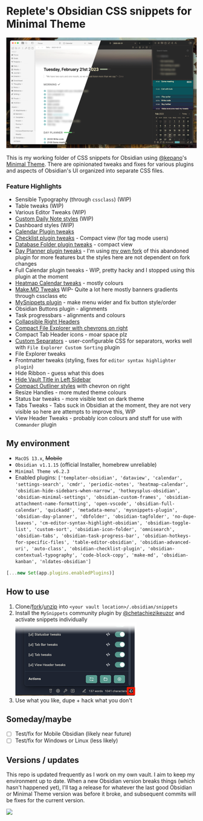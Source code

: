 # Replete's Obsidian CSS snippets for Minimal Theme

![Screenshot](_screenshot.png)

This is my working folder of CSS snippets for Obsidian using [@kepano](https://github.com/kepan)'s [Minimal Theme](https://github.com/kepano/obsidian-minimal). There are opinionated tweaks and fixes for various plugins and aspects of Obsidian's UI organized into separate CSS files.

### Feature Highlights

- Sensible Typography (through `cssclass`) (WIP)
- Table tweaks (WIP)
- Various Editor Tweaks (WIP)
- [Custom Daily Note styles](https://i.imgur.com/R28YXn9.png) (WIP)
- Dashboard styles (WIP)
- [Calendar Plugin tweaks](https://i.imgur.com/xFdbIwe.gif)
- [Checklist plugin tweaks](https://i.imgur.com/51Lvbbh.png) - Compact view (for tag mode users)
- [Database Folder plugin tweaks](https://i.imgur.com/G4TfL3w.png) - compact view
- [Day Planner plugin tweaks](https://i.imgur.com/xFdbIwe.gif) - I'm using [my own fork](https://github.com/replete/obsidian-day-planner) of this abandoned plugin for more features but the styles here are not dependent on fork changes
- Full Calendar plugin tweaks - WIP, pretty hacky and I stopped using this plugin at the moment
- [Heatmap Calendar tweaks](https://i.imgur.com/ndvRLIC.png) - mostly colours
- [Make.MD Tweaks](https://i.imgur.com/bn5bfMS.gif) WIP- Quite a lot here mostly banners gradients through cssclass etc
- [MySnippets plugin](https://i.imgur.com/5E0LyO0.png) - make menu wider and fix button style/order
- Obsidian Buttons plugin - alignments
- Task progressbars - alignments and colours
- [Collapsible Right Headers](https://i.imgur.com/xFdbIwe.gif)
- [Compact File Explorer with chevrons on right](https://i.imgur.com/9d4UTLb.png)
- Compact Tab Header icons - moar space plz
- [Custom Separators](https://i.imgur.com/9d4UTLb.png) - user-configurable CSS for separators, works well with `File Explorer Custom Sorting` plugin
- File Explorer tweaks
- Frontmatter tweaks (styling, fixes for `editor syntax highlighter plugin`)
- Hide Ribbon - guess what this does
- [Hide Vault Title in Left Sidebar](https://i.imgur.com/LU98mhD.png)
- [Compact Outliner styles](https://i.imgur.com/RgTxA7s.png) with chevron on right
- Resize Handles - more muted theme colours
- Status bar tweaks - more visible text on dark theme 
- Tabs Tweaks - Tabs suck in Obsidian at the moment, they are not very visible so here are attempts to improve this, WIP
- View Header Tweaks - probably icon colours and stuff for use with `Commander` plugin

## My environment


- `MacOS 13.x`, ~~Mobile~~ 
- `Obsidian v1.1.15` (official Installer, homebrew unreliable)
- `Minimal Theme v6.2.3`
- Enabled plugins: `['templater-obsidian', 'dataview', 'calendar', 'settings-search', 'cmdr', 'periodic-notes', 'heatmap-calendar', 'obsidian-hide-sidebars-when-narrow', 'hotkeysplus-obsidian', 'obsidian-minimal-settings', 'obsidian-custom-frames', 'obsidian-attachment-name-formatting', 'open-vscode', 'obsidian-full-calendar', 'quickadd', 'metadata-menu', 'mysnippets-plugin', 'obsidian-day-planner', 'dbfolder', 'obsidian-tagfolder', 'no-dupe-leaves', 'cm-editor-syntax-highlight-obsidian', 'obsidian-toggle-list', 'custom-sort', 'obsidian-icon-folder', 'omnisearch', 'obsidian-tabs', 'obsidian-task-progress-bar', 'obsidian-hotkeys-for-specific-files', 'table-editor-obsidian', 'obsidian-advanced-uri', 'auto-class', 'obsidian-checklist-plugin', 'obsidian-contextual-typography', 'code-block-copy', 'make-md', 'obsidian-kanban', 'nldates-obsidian']`
```js
[...new Set(app.plugins.enabledPlugins)]
```

## How to use

1. Clone/[fork](https://github.com/replete/obsidian-minimal-theme-css-snippets/fork)/[unzip](https://github.com/replete/obsidian-minimal-theme-css-snippets/archive/refs/heads/main.zip) into `<your vault location>/.obsidian/snippets` 
2. Install the `MySnippets` community plugin by [@chetachiezikeuzor](https://github.com/chetachiezikeuzor) and activate snippets individually
![MySnippets plugin screenshot](_mysnippets-screenshot.png)
3. Use what you like, dupe + hack what you don't

## Someday/maybe
- [ ] Test/fix for Mobile Obsidian (likely near future)
- [ ] Test/fix for Windows or Linux (less likely)

## Versions / updates

This repo is updated frequently as I work on my own vault. I aim to keep my environment up to date. When a new Obsidian version breaks things (which hasn't happened yet), I'll tag a release for whatever the last good Obsidian or Minimal Theme version was before it broke, and subsequent commits will be fixes for the current version.

<a href="https://www.buymeacoffee.com/replete"><img src="https://img.buymeacoffee.com/button-api/?text=Buy me a coffee&emoji=&slug=replete&button_colour=6a8695&font_colour=ffffff&font_family=Poppins&outline_colour=000000&coffee_colour=FFDD00"></a>